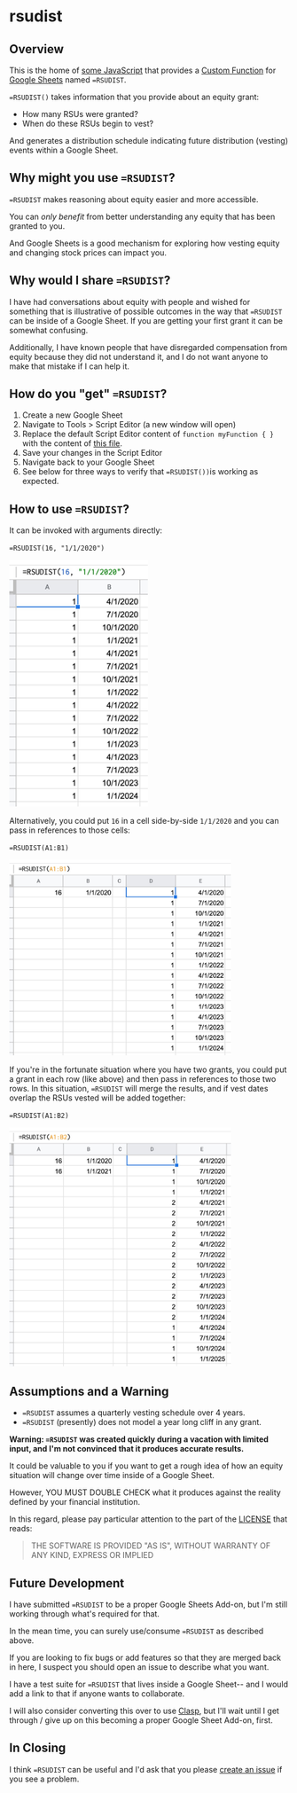 # rsudist

## Overview

This is the home of [some JavaScript][Code.js] that provides a [Custom
Function] for [Google Sheets] named `=RSUDIST`.

`=RSUDIST()` takes information that you provide about an equity grant:

* How many RSUs were granted?
* When do these RSUs begin to vest?

And generates a distribution schedule indicating future distribution
(vesting) events within a Google Sheet.

## Why might you use `=RSUDIST`?

`=RSUDIST` makes reasoning about equity easier and more accessible.

You can *only benefit* from better understanding any equity that has
been granted to you.

And Google Sheets is a good mechanism for exploring how vesting equity
and changing stock prices can impact you.

## Why would I share `=RSUDIST`?

I have had conversations about equity with people and wished for
something that is illustrative of possible outcomes in the way that
`=RSUDIST` can be inside of a Google Sheet. If you are getting your
first grant it can be somewhat confusing.

Additionally, I have known people that have disregarded compensation
from equity because they did not understand it, and I do not want
anyone to make that mistake if I can help it.

## How do you "get" `=RSUDIST`?

1. Create a new Google Sheet
2. Navigate to Tools > Script Editor (a new window will open)
3. Replace the default Script Editor content of `function myFunction {
   }` with the content of [this file][Code.js].
4. Save your changes in the Script Editor
5. Navigate back to your Google Sheet
6. See below for three ways to verify that `=RSUDIST())`is working as
   expected.

## How to use `=RSUDIST`?

It can be invoked with arguments directly:

`=RSUDIST(16, "1/1/2020")`

<img alt="RSUDIST with values" src="images/rsudist-invocation-by-value.jpg" width="250" />

Alternatively, you could put `16` in a cell side-by-side `1/1/2020`
and you can pass in references to those cells:

`=RSUDIST(A1:B1)`

<img alt="RSUDIST with references" src="images/rsudist-invocation-by-reference.jpg" width="400" />

If you're in the fortunate situation where you have two grants, you
could put a grant in each row (like above) and then pass in references
to those two rows. In this situation, `=RSUDIST` will merge the
results, and if vest dates overlap the RSUs vested will be added
together:

`=RSUDIST(A1:B2)`

<img alt="RSUDIST with two grants" src="images/rsudist-two-grants.jpg" width="400" />

## Assumptions and a Warning

* `=RSUDIST` assumes a quarterly vesting schedule over 4 years.
* `=RSUDIST` (presently) does not model a year long cliff in any grant.

**Warning: `=RSUDIST` was created quickly during a vacation with
limited input, and I'm not convinced that it produces accurate
results.**

It could be valuable to you if you want to get a rough idea of how an
equity situation will change over time inside of a Google Sheet.

However, YOU MUST DOUBLE CHECK what it produces against the reality
defined by your financial institution.

In this regard, please pay particular attention to the part of the
[LICENSE] that reads:

> THE SOFTWARE IS PROVIDED "AS IS", WITHOUT WARRANTY OF ANY KIND,
> EXPRESS OR IMPLIED

## Future Development

I have submitted `=RSUDIST` to be a proper Google Sheets Add-on, but
I'm still working through what's required for that.

In the mean time, you can surely use/consume `=RSUDIST` as described
above.

If you are looking to fix bugs or add features so that they are merged
back in here, I suspect you should open an issue to describe what you
want.

I have a test suite for `=RSUDIST` that lives inside a Google Sheet--
and I would add a link to that if anyone wants to collaborate.

I will also consider converting this over to use [Clasp], but I'll
wait until I get through / give up on this becoming a proper Google
Sheet Add-on, first.

## In Closing

I think `=RSUDIST` can be useful and I'd ask that you please [create an
issue] if you see a problem.

[Code.js]: src/Code.js
[Google Sheets]: https://www.google.com/sheets/about/
[Custom Function]: https://developers.google.com/apps-script/guides/sheets/functions
[LICENSE]: ./LICENSE
[Clasp]: https://github.com/google/clasp
[create an issue]: https://github.com/jedcn/rsudist/issues/new
